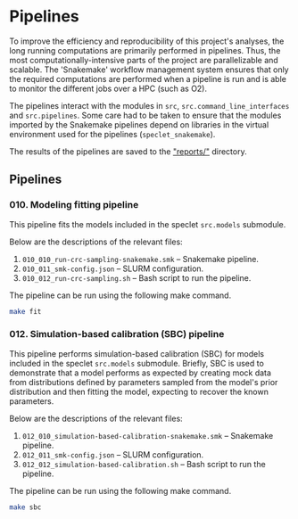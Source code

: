 # Pipelines

To improve the efficiency and reproducibility of this project's analyses, the long running computations are primarily performed in pipelines.
Thus, the most computationally-intensive parts of the project are parallelizable and scalable.
The 'Snakemake' workflow management system ensures that only the required computations are performed when a pipeline is run and is able to monitor the different jobs over a HPC (such as O2).

The pipelines interact with the  modules in `src`, `src.command_line_interfaces` and `src.pipelines`.
Some care had to be taken to ensure that the modules imported by the Snakemake pipelines depend on libraries in the virtual environment used for the pipelines (`speclet_snakemake`).

The results of the pipelines are saved to the ["reports/"](../reports) directory.

## Pipelines

### 010. Modeling fitting pipeline

This pipeline fits the models included in the speclet `src.models` submodule.

Below are the descriptions of the relevant files:

1. `010_010_run-crc-sampling-snakemake.smk` – Snakemake pipeline.
2. `010_011_smk-config.json` – SLURM configuration.
3. `010_012_run-crc-sampling.sh` – Bash script to run the pipeline.

The pipeline can be run using the following make command.

```bash
make fit
```

### 012. Simulation-based calibration (SBC) pipeline

This pipeline performs simulation-based calibration (SBC) for models included in the speclet `src.models` submodule.
Briefly, SBC is used to demonstrate that a model performs as expected by creating mock data from distributions defined by parameters sampled from the model's prior distribution and then fitting the model, expecting to recover the known parameters.

Below are the descriptions of the relevant files:

1. `012_010_simulation-based-calibration-snakemake.smk` – Snakemake pipeline.
2. `012_011_smk-config.json` – SLURM configuration.
3. `012_012_simulation-based-calibration.sh` – Bash script to run the pipeline.

The pipeline can be run using the following make command.

```bash
make sbc
```
